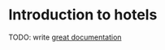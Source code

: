 # Introduction to hotels

TODO: write [great documentation](http://jacobian.org/writing/what-to-write/)
